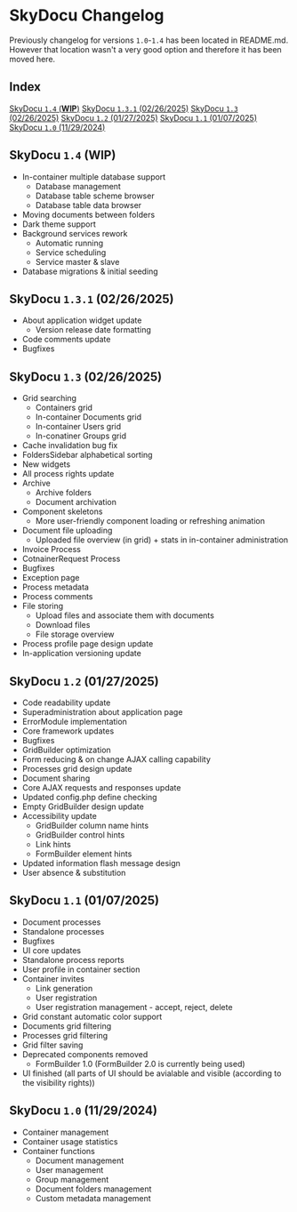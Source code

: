# SkyDocu Changelog
Previously changelog for versions `1.0`-`1.4` has been located in README.md. However that location wasn't a very good option and therefore it has been moved here.

## Index
[SkyDocu `1.4` (__WIP__)](#skydocu-14-wip)
[SkyDocu `1.3.1` (02/26/2025)](#skydocu-131-02262025)
[SkyDocu `1.3` (02/26/2025)](#skydocu-13-02262025)
[SkyDocu `1.2` (01/27/2025)](#skydocu-12-01272025)
[SkyDocu `1.1` (01/07/2025)](#skydocu-11-01072025)
[SkyDocu `1.0` (11/29/2024)](#skydocu-10-11292024)

## SkyDocu `1.4` (__WIP__)
- In-container multiple database support
    - Database management
    - Database table scheme browser
    - Database table data browser
- Moving documents between folders
- Dark theme support
- Background services rework
    - Automatic running
    - Service scheduling
    - Service master & slave
- Database migrations & initial seeding

## SkyDocu `1.3.1` (02/26/2025)
- About application widget update
    - Version release date formatting
- Code comments update
- Bugfixes

## SkyDocu `1.3` (02/26/2025)
- Grid searching
    - Containers grid
    - In-container Documents grid
    - In-container Users grid
    - In-conatiner Groups grid
- Cache invalidation bug fix
- FoldersSidebar alphabetical sorting
- New widgets
- All process rights update
- Archive
    - Archive folders
    - Document archivation
- Component skeletons
    - More user-friendly component loading or refreshing animation
- Document file uploading
    - Uploaded file overview (in grid) + stats in in-container administration
- Invoice Process
- CotnainerRequest Process
- Bugfixes
- Exception page
- Process metadata
- Process comments
- File storing
    - Upload files and associate them with documents
    - Download files
    - File storage overview
- Process profile page design update
- In-application versioning update

## SkyDocu `1.2` (01/27/2025)
- Code readability update
- Superadministration about application page
- ErrorModule implementation
- Core framework updates
- Bugfixes
- GridBuilder optimization
- Form reducing & on change AJAX calling capability
- Processes grid design update
- Document sharing
- Core AJAX requests and responses update
- Updated config.php define checking
- Empty GridBuilder design update
- Accessibility update
    - GridBuilder column name hints
    - GridBuilder control hints
    - Link hints
    - FormBuilder element hints
- Updated information flash message design
- User absence & substitution

## SkyDocu `1.1` (01/07/2025)
- Document processes
- Standalone processes
- Bugfixes
- UI core updates
- Standalone process reports
- User profile in container section
- Container invites
    - Link generation
    - User registration
    - User registration management - accept, reject, delete
- Grid constant automatic color support
- Documents grid filtering
- Processes grid filtering
- Grid filter saving
- Deprecated components removed
    - FormBuilder 1.0 (FormBuilder 2.0 is currently being used)
- UI finished (all parts of UI should be avialable and visible (according to the visibility rights))

## SkyDocu `1.0` (11/29/2024)
- Container management
- Container usage statistics
- Container functions
    - Document management
    - User management
    - Group management
    - Document folders management
    - Custom metadata management